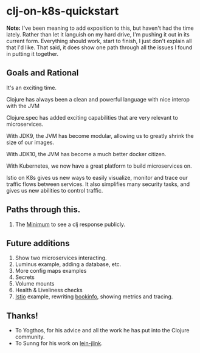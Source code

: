 # clj-on-k8s-quickstart

**Note:** I've been meaning to add exposition to this, but haven't had the
time lately.  Rather than let it languish on my hard drive, I'm
pushing it out in its current form.  Everything should work, start to
finish, I just don't explain all that I'd like.  That said, it does
show one path through all the issues I found in putting it together.

## Goals and Rational

It's an exciting time.

Clojure has always been a clean and powerful language with nice interop with the JVM

Clojure.spec has added exciting capabilities that are very relevant to microservices.

With JDK9, the JVM has become modular, allowing us to greatly shrink the size of our images.

With JDK10, the JVM has become a much better docker citizen.

With Kubernetes, we now have a great platform to build microservices on.

Istio on K8s gives us new ways to easily visualize, monitor and trace our traffic flows between services. It also simplifies many security tasks, and gives us new abilities to control traffic.

## Paths through this.

1. The [Minimum](minimum-docs/01-prerequisites.md) to see a clj response publicly.


## Future additions

1. Show two microservices interacting.
2. Luminus example, adding a database, etc.
3. More config maps examples
4. Secrets
5. Volume mounts
6. Health & Liveliness checks
7. [Istio](https://istio.io/about/intro.html) example, rewriting [bookinfo](https://github.com/istio/istio/blob/master/samples/bookinfo/src/details/details.rb), showing metrics and tracing.
     
## Thanks!

* To Yogthos, for his advice and all the work he has put into the Clojure community.
* To Sunng for his work on [lein-jlink](https://github.com/sunng87/lein-jlink).
